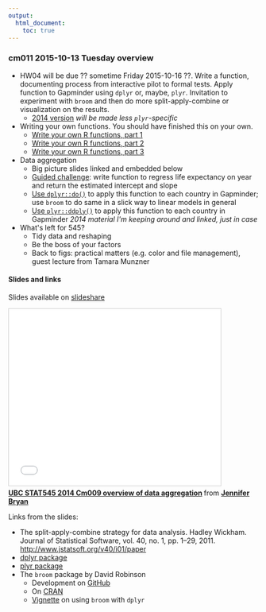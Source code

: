 ```yaml
---
output:
  html_document:
    toc: true
---
```


### cm011 2015-10-13 Tuesday overview

  * HW04 will be due ?? sometime Friday 2015-10-16 ??. Write a function, documenting process from interactive pilot to formal tests. Apply function to Gapminder using `dplyr` or, maybe, `plyr`. Invitation to experiment with `broom` and then do more split-apply-combine or visualization on the results.
    - [2014 version](http://stat545-ubc.github.io/hw04_write-function-use-plyr.html) *will be made less `plyr`-specific*
  * Writing your own functions. You should have finished this on your own.
    - [Write your own R functions, part 1](block011_write-your-own-function-01.html)
    - [Write your own R functions, part 2](block011_write-your-own-function-02.html)
    - [Write your own R functions, part 3](block011_write-your-own-function-03.html)
  * Data aggregation
    - Big picture slides linked and embedded below
    - [Guided challenge](block012_function-regress-lifeexp-on-year.html): write function to regress life expectancy on year and return the estimated intercept and slope
    - [Use `dplyr::do()`](block023_dplyr-do.html) to apply this function to each country in Gapminder; use `broom` to do same in a slick way to linear models in general
    - [Use `plyr::ddply()`](block013_plyr-ddply.html) to apply this function to each country in Gapminder *2014 material I'm keeping around and linked, just in case*
  * What's left for 545?
    - Tidy data and reshaping
    - Be the boss of your factors
    - Back to figs: practical matters (e.g. color and file management), guest lecture from Tamara Munzner
    
#### Slides and links

Slides available on [slideshare](https://www.slideshare.net/jenniferbryan5811/cm009-data-aggregation)

<iframe src="//www.slideshare.net/slideshow/embed_code/39778629" width="427" height="356" frameborder="0" marginwidth="0" marginheight="0" scrolling="no" style="border:1px solid #CCC; border-width:1px; margin-bottom:5px; max-width: 100%;" allowfullscreen> </iframe> <div style="margin-bottom:5px"> <strong> <a href="https://www.slideshare.net/jenniferbryan5811/cm009-data-aggregation" title="UBC STAT545 2014 Cm009 overview of data aggregation" target="_blank">UBC STAT545 2014 Cm009 overview of data aggregation</a> </strong> from <strong><a href="http://www.slideshare.net/jenniferbryan5811" target="_blank">Jennifer Bryan</a></strong> </div>

Links from the slides:

  * The split-apply-combine strategy for data analysis. Hadley Wickham. Journal of Statistical Software, vol. 40, no. 1, pp. 1–29, 2011. <http://www.jstatsoft.org/v40/i01/paper>
  * [dplyr package](http://cran.rstudio.com/web/packages/dplyr/)
  * [plyr package](http://cran.rstudio.com/web/packages/plyr/)
  * The `broom` package by David Robinson
    - Development on [GitHub](https://github.com/dgrtwo/broom)
    - On [CRAN](https://cran.r-project.org/web/packages/broom/vignettes)
    - [Vignette](https://cran.r-project.org/web/packages/broom/vignettes/broom_and_dplyr.html) on using `broom` with `dplyr`
